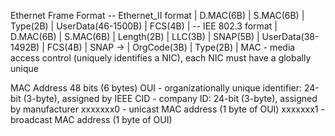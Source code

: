 Ethernet Frame Format
-- Ethernet_II format
| D.MAC(6B) | S.MAC(6B) | Type(2B) | UserData(46-1500B) | FCS(4B) |
-- IEE 802.3 format
| D.MAC(6B) | S.MAC(6B) | Length(2B) | LLC(3B) | SNAP(5B) | UserData(38-1492B) | FCS(4B) |
SNAP -> | OrgCode(3B) | Type(2B) |
MAC - media access control (uniquely identifies a NIC), each NIC must have a globally unique 

MAC Address
48 bits (6 bytes)
OUI - organizationally unique identifier: 24-bit (3-byte), assigned by IEEE
CID - company ID: 24-bit (3-byte), assigned by manufacturer
xxxxxxx0 - unicast MAC address (1 byte of OUI)
xxxxxxx1 - broadcast MAC address (1 byte of OUI)